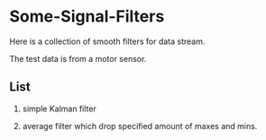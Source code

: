 # Some-Signal-Filters

Here is a collection of smooth filters for data stream.

The test data is from a motor sensor.

## List

1. simple Kalman filter

2. average filter which drop specified amount of maxes and mins.